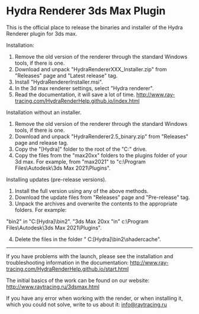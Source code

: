 # Hydra Renderer 3ds Max Plugin
This is the official place to release the binaries and installer of the Hydra Renderer plugin for 3ds max.

Installation:

1) Remove the old version of the renderer through the standard Windows tools, if there is one.
2) Download and unpack "HydraRendererXXX_Installer.zip" from "Releases" page and "Latest release" tag.
3) Install "HydraRendererInstaller.msi".
4) In the 3d max renderer settings, select "Hydra renderer".
5) Read the documentation, it will save a lot of time.
http://www.ray-tracing.com/HydraRenderHelp.github.io/index.html

Installation without an installer.

1) Remove the old version of the renderer through the standard Windows tools, if there is one.
2) Download and unpack "HydraRenderer2.5_binary.zip" from "Releases" page and release tag.
3) Copy the "[Hydra]" folder to the root of the "C:\" drive.
4) Copy the files from the "max20xx" folders to the plugins folder of your 3d max. For example, from "max2021" to "c:\Program Files\Autodesk\3ds Max 2021\Plugins\".

Installing updates (pre-release versions).

1) Install the full version using any of the above methods.
2) Download the update files from "Releases" page and "Pre-release" tag.
3) Unpack the archives and overwrite the contents to the appropriate folders. For example:

"bin2" in "C:\[Hydra]\bin2\".
"3ds Max 20xx "in" c:\Program Files\Autodesk\3ds Max 2021\Plugins\".

4) Delete the files in the folder " C:\[Hydra]\bin2\shadercache\".

----------------------------------------------------------------------------

If you have problems with the launch, please see the installation and troubleshooting information in the documentation:
http://www.ray-tracing.com/HydraRenderHelp.github.io/start.html


The initial basics of the work can be found on our website:
http://www.raytracing.ru/3dsmax.html


If you have any error when working with the render, or when installing it, which you could not solve, write to us about it: info@raytracing.ru
